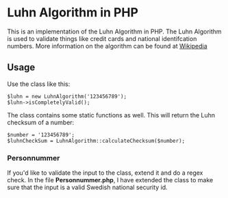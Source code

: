 # Luhn Algorithm in PHP
This is an implementation of the Luhn Algorithm in PHP. The Luhn Algorithm is
used to validate things like credit cards and national identifcation numbers.
More information on the algorithm can be found at [Wikipedia](http://en.wikipedia.org/wiki/Luhn_algorithm)

## Usage
Use the class like this:

	$luhn = new LuhnAlgorithm('123456789');
	$luhn->isCompletelyValid();


The class contains some static functions as well. This will return the Luhn
checksum of a number:

	$number = '123456789';
	$luhnCheckSum = LuhnAlgorithm::calculateChecksum($number);

### Personnummer
If you'd like to validate the input to the class, extend it and do a regex check.
In the file **Personnummer.php**, I have extended the class to make sure that the
input is a valid Swedish national security id.